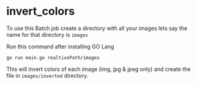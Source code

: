 # invert_colors


To use this Batch job create a directory with all your images lets say the name for that directory is `images`

Run this command after installing GO Lang

`go run main.go realtivePath/images`

This will invert colors of each image (img, jpg & jpeg only) and create the file in `images/inverted` directory.
